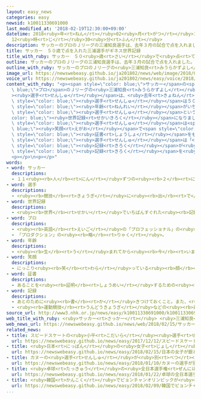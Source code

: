 ```yaml
---
layout: easy_news
categories: easy
newsid: k10011330691000
last_modified_at: '2018-02-19T12:30:00+09:00'
datetime: 2018<ruby>年<rt>ねん</rt></ruby>02<ruby>月<rt>がつ</rt></ruby>19<ruby>日<rt>にち</rt></ruby>
  12<ruby>時<rt>じ</rt></ruby>30<ruby>分<rt>ふん</rt></ruby>
description: サッカーのプロのＪリーグの三浦知良選手は、去年３月の試合で点を入れました。
title: サッカー　５０歳で点を入れた三浦選手がギネス世界記録
title_with_ruby: サッカー　５０<ruby>歳<rt>さい</rt></ruby>で<ruby>点<rt>てん</rt></ruby>を<ruby>入<rt>い</rt></ruby>れた<ruby>三浦<rt>みうら</rt></ruby><ruby>選手<rt>せんしゅ</rt></ruby>がギネス<ruby>世界記録<rt>せかいきろく</rt></ruby>
outline: サッカーのプロのＪリーグの三浦知良選手は、去年３月の試合で点を入れました。
outline_with_ruby: サッカーのプロのＪリーグの<ruby>三浦知良<rt>みうらかずよし</rt></ruby><ruby>選手<rt>せんしゅ</rt></ruby>は、<ruby>去年<rt>きょねん</rt></ruby>３<ruby>月<rt>がつ</rt></ruby>の<ruby>試合<rt>しあい</rt></ruby>で<ruby>点<rt>てん</rt></ruby>を<ruby>入<rt>い</rt></ruby>れました。
image_url: https://newswebeasy.github.io/ja201802/news/web/image/2018/02/15/K10011330691_1802152059_1802152102_01_02.jpg
voice_url: https://newswebeasy.github.io/ja201802/news/easy/voice/2018/02/19/k10011330691000.mp3
content_with_ruby: "<p><span style=\"color: blue;\">サッカー</span>の<span style=\"color:\
  \ blue;\">プロ</span>のＪリーグの<ruby>三浦知良<rt>みうらかずよし</rt></ruby><span style=\"color: blue;\"\
  ><ruby>選手<rt>せんしゅ</rt></ruby></span>は、<ruby>去年<rt>きょねん</rt></ruby>３<ruby>月<rt>がつ</rt></ruby>の<ruby>試合<rt>しあい</rt></ruby>で<ruby>点<rt>てん</rt></ruby>を<ruby>入<rt>い</rt></ruby>れました。このとき<ruby>三浦<rt>みうら</rt></ruby><span\
  \ style=\"color: blue;\"><ruby>選手<rt>せんしゅ</rt></ruby></span>は５０<ruby>歳<rt>さい</rt></ruby>で、<ruby>点<rt>てん</rt></ruby>を<ruby>入<rt>い</rt></ruby>れたときの<span\
  \ style=\"color: blue;\"><ruby>年齢<rt>ねんれい</rt></ruby></span>がいちばん<ruby>上<rt>うえ</rt></ruby>の<span\
  \ style=\"color: blue;\"><ruby>選手<rt>せんしゅ</rt></ruby></span>というギネス<span style=\"\
  color: blue;\"><ruby>世界記録<rt>せかいきろく</rt></ruby></span>になりました。</p>\n<p>１５<ruby>日<rt>にち</rt></ruby>に<ruby>東京<rt>とうきょう</rt></ruby>であった<ruby>式<rt>しき</rt></ruby>で、<ruby>三浦<rt>みうら</rt></ruby><span\
  \ style=\"color: blue;\"><ruby>選手<rt>せんしゅ</rt></ruby></span>は<span style=\"color:\
  \ blue;\"><ruby>笑顔<rt>えがお</rt></ruby></span>で<span style=\"color: blue;\"><ruby>世界記録<rt>せかいきろく</rt></ruby></span>の<span\
  \ style=\"color: blue;\"><ruby>証書<rt>しょうしょ</rt></ruby></span>をもらいました。</p>\n<p>２６<ruby>日<rt>にち</rt></ruby>に５１<ruby>歳<rt>さい</rt></ruby>になる<ruby>三浦<rt>みうら</rt></ruby><span\
  \ style=\"color: blue;\"><ruby>選手<rt>せんしゅ</rt></ruby></span>は「<ruby>自分<rt>じぶん</rt></ruby>の<ruby>名前<rt>なまえ</rt></ruby>や<span\
  \ style=\"color: blue;\"><ruby>記録<rt>きろく</rt></ruby></span>が<ruby>残<rt>のこ</rt></ruby>ることはとてもうれしいですが、これで<ruby>終<rt>お</rt></ruby>わりたくないと<ruby>思<rt>おも</rt></ruby>っています。<ruby>自分<rt>じぶん</rt></ruby>がまた<ruby>新<rt>あたら</rt></ruby>しい<span\
  \ style=\"color: blue;\"><ruby>記録<rt>きろく</rt></ruby></span>を<ruby>作<rt>つく</rt></ruby>るという<ruby>気持<rt>きも</rt></ruby>ちで<ruby>頑張<rt>がんば</rt></ruby>ります」と<ruby>話<rt>はな</rt></ruby>しました。</p>\n\
  <p></p>\n<p></p>"
words:
- word: サッカー
  descriptions:
  - １１<ruby><rb>人</rb><rt>にん</rt></ruby>ずつの<ruby><rb>２</rb><rt>に</rt></ruby>チームが、<ruby><rb>手</rb><rt>て</rt></ruby>を<ruby><rb>使</rb><rt>つか</rt></ruby>わずに、ボールを<ruby><rb>相手</rb><rt>あいて</rt></ruby>のゴールにけりこんで<ruby><rb>得点</rb><rt>とくてん</rt></ruby>をきそう<ruby><rb>競技</rb><rt>きょうぎ</rt></ruby>。フットボール。
- word: 選手
  descriptions:
  - <ruby><rb>競技</rb><rt>きょうぎ</rt></ruby>に<ruby><rb>出</rb><rt>で</rt></ruby>るために<ruby><rb>選</rb><rt>えら</rt></ruby>ばれた<ruby><rb>人</rb><rt>ひと</rt></ruby>。
- word: 世界記録
  descriptions:
  - <ruby><rb>世界</rb><rt>せかい</rt></ruby>でいちばんすぐれた<ruby><rb>記録</rb><rt>きろく</rt></ruby>。
- word: プロ
  descriptions:
  - <ruby><rb>英語</rb><rt>えいご</rt></ruby>の「プロフェッショナル」の<ruby><rb>略</rb><rt>りゃく</rt></ruby>。<ruby><rb>職業</rb><rt>しょくぎょう</rt></ruby>にすること。<ruby><rb>本職</rb><rt>ほんしょく</rt></ruby>。<ruby><rb>専門</rb><rt>せんもん</rt></ruby>。
  - 「プロダクション」の<ruby><rb>略</rb><rt>りゃく</rt></ruby>。
- word: 年齢
  descriptions:
  - <ruby><rb>生</rb><rt>う</rt></ruby>まれてから<ruby><rb>今</rb><rt>いま</rt></ruby>までの<ruby><rb>年</rb><rt>とし</rt></ruby>の<ruby><rb>数</rb><rt>かず</rt></ruby>。とし。
- word: 笑顔
  descriptions:
  - にっこり<ruby><rb>笑</rb><rt>わら</rt></ruby>っている<ruby><rb>顔</rb><rt>かお</rt></ruby>。
- word: 証書
  descriptions:
  - あることを<ruby><rb>証明</rb><rt>しょうめい</rt></ruby>するための<ruby><rb>書類</rb><rt>しょるい</rt></ruby>。
- word: 記録
  descriptions:
  - あとのために<ruby><rb>書</rb><rt>か</rt></ruby>きつけておくこと。また、<ruby><rb>書</rb><rt>か</rt></ruby>きつけたもの。
  - <ruby><rb>運動競技</rb><rt>うんどうきょうぎ</rt></ruby>などの<ruby><rb>最高</rb><rt>さいこう</rt></ruby>の<ruby><rb>成績</rb><rt>せいせき</rt></ruby>。レコード。
source_url: http://www3.nhk.or.jp/news/easy/k10011330691000/k10011330691000.html
web_title_with_ruby: <ruby>サッカー<rt>さっかー</rt></ruby> <ruby>三浦知良<rt>みうらかずよし</rt></ruby><ruby>選手<rt>せんしゅ</rt></ruby>が<ruby>ギネス<rt>ぎねす</rt></ruby><ruby>世界<rt>せかい</rt></ruby><ruby>記録<rt>きろく</rt></ruby>に<ruby>認定<rt>にんてい</rt></ruby>
web_news_url: https://newswebeasy.github.io/news/web/2018/02/15/サッカー-三浦知良選手がギネス世界記録に認定
related_news:
- title: スピードスケートの<ruby>小平<rt>こだいら</rt></ruby><ruby>選手<rt>せんしゅ</rt></ruby>が<ruby>世界<rt>せかい</rt></ruby>で１<ruby>番<rt>ばん</rt></ruby><ruby>速<rt>はや</rt></ruby>い<ruby>記録<rt>きろく</rt></ruby>を<ruby>出<rt>だ</rt></ruby>す
  url: https://newswebeasy.github.io/news/easy/2017/12/12/スピードスケートの小平選手が世界で1番速い記録を出す
- title: <ruby>日本<rt>にっぽん</rt></ruby>の<ruby>女子<rt>じょし</rt></ruby>が<ruby>銀<rt>ぎん</rt></ruby>と<ruby>銅<rt>どう</rt></ruby>メダル　スピードスケート１０００m
  url: https://newswebeasy.github.io/news/easy/2018/02/15/日本の女子が銀と銅メダル-スピードスケート1000m
- title: カヌーの<ruby>選手<rt>せんしゅ</rt></ruby>が<ruby>別<rt>べつ</rt></ruby>の<ruby>選手<rt>せんしゅ</rt></ruby>の<ruby>飲<rt>の</rt></ruby>み<ruby>物<rt>もの</rt></ruby>に<ruby>禁止<rt>きんし</rt></ruby>の<ruby>薬<rt>くすり</rt></ruby>を<ruby>入<rt>い</rt></ruby>れる
  url: https://newswebeasy.github.io/news/easy/2018/01/10/カヌーの選手が別の選手の飲み物に禁止の薬を入れる
- title: <ruby>卓球<rt>たっきゅう</rt></ruby>の<ruby>全日本選手権<rt>ぜんにほんせんしゅけん</rt></ruby>で１４<ruby>歳<rt>さい</rt></ruby>の<ruby>張本<rt>はりもと</rt></ruby><ruby>選手<rt>せんしゅ</rt></ruby>が<ruby>優勝<rt>ゆうしょう</rt></ruby>する
  url: https://newswebeasy.github.io/news/easy/2018/01/22/卓球の全日本選手権で14歳の張本選手が優勝する
- title: <ruby>韓国<rt>かんこく</rt></ruby>でピョンチャンオリンピックが<ruby>始<rt>はじ</rt></ruby>まる
  url: https://newswebeasy.github.io/news/easy/2018/02/09/韓国でピョンチャンオリンピックが始まる
...
```

